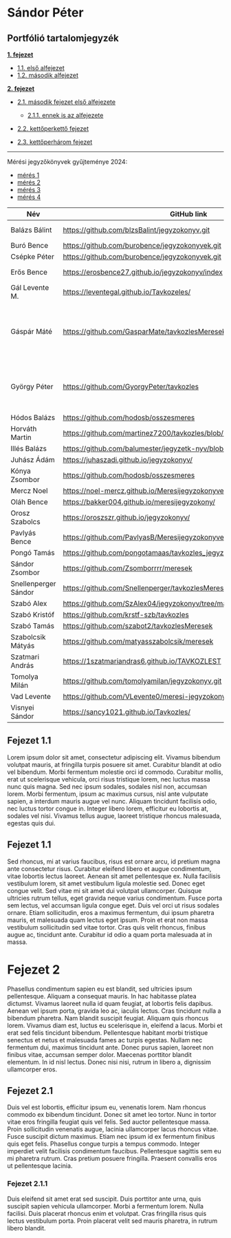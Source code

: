 # Sándor Péter <a name="heading--1"/>


## Portfólió tartalomjegyzék

**[1. fejezet](#heading--1)**

  * [1.1. első alfejezet](#heading--1-1)
  * [1.2. második alfejezet](#heading--1-2)

**[2. fejezet](#heading--2)**

  * [2.1. második fejezet első alfejezete](#heading--2-1)

      * [2.1.1. ennek is az alfejezete](#heading--2-1-1)

  * [2.2. kettőperkettő fejezet](#heading--2-2)
  * [2.3. kettőperhárom fejezet](#heading--2-3)

----


Mérési jegyzőkönyvek gyűjteménye 2024:

- [mérés 1](https://sandorpeteer.github.io/TAVKOZLES2/JEGYZOKONYV/01_mérés)
- [mérés 2](https://sandorpeteer.github.io/TAVKOZLES2/JEGYZOKONYV/02_mérés)
- [mérés 3](https://sandorpeteer.github.io/TAVKOZLES2/JEGYZOKONYV/03_mérés)
- [mérés 4](https://sandorpeteer.github.io/TAVKOZLES2/JEGYZOKONYV/04_mérés)



| Név | GitHub link | Megjegyzés |
|---|---|---|
| Balázs Bálint | https://github.com/blzsBalint/jegyzokonyv.git | ez még kevés |
| Buró Bence | https://github.com/burobence/jegyzokonyvek.git | :hankey: |
| Csépke Péter | https://github.com/burobence/jegyzokonyvek.git | elfogadható |
| Erős Bence | https://erosbence27.github.io/jegyzokonyv/index | - [x]megfelel |
| Gál Levente M. | https://leventegal.github.io/Tavkozeles/ | - [ ]hiányos  |
| Gáspár Máté | https://github.com/GasparMate/tavkozlesMeresek | <ul><li>[ ] megfelel</li><li>[ ] hiányos</li><li>[x] szar</li></ul> |
| György Péter | https://github.com/GyorgyPeter/tavkozles | <ul><li> - [x] item1</li><li>- [ ] item2</li></ul> |
| Hódos Balázs | https://github.com/hodosb/osszesmeres |  |
| Horváth Martin | https://github.com/martinez7200/tavkozles/blob/main/jegyzokonyv/index.md |  |
| Illés Balázs | https://github.com/balumester/jegyzetk-nyv/blob/main/README.md |  |
| Juhász Ádám | https://juhaszadi.github.io/jegyzokonyv/ |  |
| Kónya Zsombor | https://github.com/hodosb/osszesmeres |  |
| Mercz Noel | https://noel-mercz.github.io/Meresijegyzokonyvek/ |  |
| Oláh Bence | https://bakker004.github.io/meresijegyzokony/ |  |
| Orosz Szabolcs | https://oroszszr.github.io/jegyzokonyv/ |  |
| Pavlyás Bence | https://github.com/PavlyasB/Meresijegyzokonyvek/blob/main/index.md |  |
| Pongó Tamás | https://github.com/pongotamaas/tavkozles_jegyzokonyv |  |
| Sándor Zsombor | https://github.com/Zsomborrrr/meresek |  |
| Snellenperger Sándor | https://github.com/Snellenperger/tavkozlesMeresek |  |
| Szabó Alex | https://github.com/SzAlex04/jegyzokonyv/tree/main |  |
| Szabó Kristóf | https://github.com/krstf-szb/tavkozles |  |
| Szabó Tamás | https://github.com/szabot2/tavkozlesMeresek |  |
| Szabolcsik Mátyás | https://github.com/matyasszabolcsik/meresek |  |
| Szatmari András | https://1szatmariandras6.github.io/TAVKOZLEST |  |
| Tomolya Milán | https://github.com/tomolyamilan/jegyzokonyv.git |  |
| Vad Levente | https://github.com/VLevente0/meresi-jegyzokonyvek |  |
| Visnyei Sándor | https://sancy1021.github.io/Tavkozles/ |  |

## Fejezet 1.1 <a name="heading--1-1"/>
Lorem ipsum dolor sit amet, consectetur adipiscing elit. Vivamus bibendum volutpat mauris, at fringilla turpis posuere sit amet. Curabitur blandit at odio vel bibendum. Morbi fermentum molestie orci id commodo. Curabitur mollis, erat ut scelerisque vehicula, orci risus tristique lorem, nec luctus massa nunc quis magna. Sed nec ipsum sodales, sodales nisl non, accumsan lorem. Morbi fermentum, ipsum ac maximus cursus, nisl ante vulputate sapien, a interdum mauris augue vel nunc. Aliquam tincidunt facilisis odio, nec luctus tortor congue in. Integer libero lorem, efficitur eu lobortis at, sodales vel nisi. Vivamus tellus augue, laoreet tristique rhoncus malesuada, egestas quis dui.

## Fejezet 1.1 <a name="heading--1-2"/>
Sed rhoncus, mi at varius faucibus, risus est ornare arcu, id pretium magna ante consectetur risus. Curabitur eleifend libero et augue condimentum, vitae lobortis lectus laoreet. Aenean sit amet pellentesque ex. Nulla facilisis vestibulum lorem, sit amet vestibulum ligula molestie sed. Donec eget congue velit. Sed vitae mi sit amet dui volutpat ullamcorper. Quisque ultricies rutrum tellus, eget gravida neque varius condimentum. Fusce porta sem lectus, vel accumsan ligula congue eget. Duis vel orci ut risus sodales ornare. Etiam sollicitudin, eros a maximus fermentum, dui ipsum pharetra mauris, et malesuada quam lectus eget ipsum. Proin et erat non massa vestibulum sollicitudin sed vitae tortor. Cras quis velit rhoncus, finibus augue ac, tincidunt ante. Curabitur id odio a quam porta malesuada at in massa.

# Fejezet 2 <a name="heading--2"/>
Phasellus condimentum sapien eu est blandit, sed ultricies ipsum pellentesque. Aliquam a consequat mauris. In hac habitasse platea dictumst. Vivamus laoreet nulla id quam feugiat, at lobortis felis dapibus. Aenean vel ipsum porta, gravida leo ac, iaculis lectus. Cras tincidunt nulla a bibendum pharetra. Nam blandit suscipit feugiat. Aliquam quis rhoncus lorem. Vivamus diam est, luctus eu scelerisque in, eleifend a lacus. Morbi et erat sed felis tincidunt bibendum. Pellentesque habitant morbi tristique senectus et netus et malesuada fames ac turpis egestas. Nullam nec fermentum dui, maximus tincidunt ante. Donec purus sapien, laoreet non finibus vitae, accumsan semper dolor. Maecenas porttitor blandit elementum. In id nisl lectus. Donec nisi nisi, rutrum in libero a, dignissim ullamcorper eros.

## Fejezet 2.1 <a name="heading--2-1"/>
Duis vel est lobortis, efficitur ipsum eu, venenatis lorem. Nam rhoncus commodo ex bibendum tincidunt. Donec sit amet leo tortor. Nunc in tortor vitae eros fringilla feugiat quis vel felis. Sed auctor pellentesque massa. Proin sollicitudin venenatis augue, lacinia ullamcorper lacus rhoncus vitae. Fusce suscipit dictum maximus. Etiam nec ipsum id ex fermentum finibus quis eget felis. Phasellus congue turpis a tempus commodo. Integer imperdiet velit facilisis condimentum faucibus. Pellentesque sagittis sem eu mi pharetra rutrum. Cras pretium posuere fringilla. Praesent convallis eros ut pellentesque lacinia.

### Fejezet 2.1.1 <a name="heading--2-1-1"/>
Duis eleifend sit amet erat sed suscipit. Duis porttitor ante urna, quis suscipit sapien vehicula ullamcorper. Morbi a fermentum lorem. Nulla facilisi. Duis placerat rhoncus enim et volutpat. Cras fringilla risus quis lectus vestibulum porta. Proin placerat velit sed mauris pharetra, in rutrum libero blandit.
